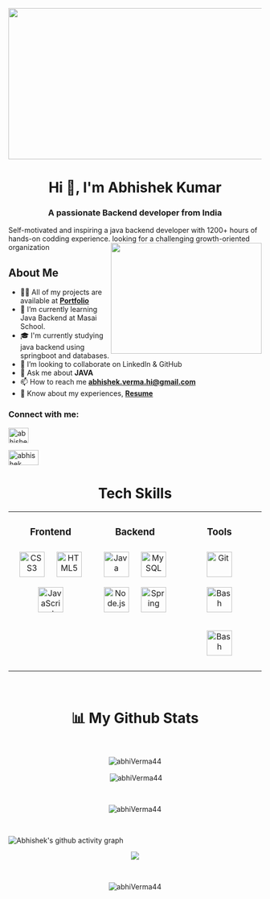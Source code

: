 <p align="center"> <img  src="https://thumbs.dreamstime.com/b/software-development-business-process-automation-internet-technology-concept-virtual-screen-software-development-143587196.jpg" height="300" width="1000"  /> </p>


<h1 align="center">Hi 👋, I'm Abhishek Kumar</h1>
<h3 align="center">A passionate Backend developer from India</h3>
Self-motivated and inspiring a java backend developer with 1200+ hours of hands-on codding experience. looking for a challenging growth-oriented organization

<img align="right" height="220" width="300" src="https://thumbs.gfycat.com/NearAdolescentBlackfly-max-1mb.gif"/>

## About Me


- 👨‍💻 All of my projects are available at
[**Portfolio**](https://abhiVerma44.github.io/Abhishek-kumar.github.io/)
- 🌱 I’m currently learning Java Backend at Masai School.
- 🎓  I'm currently studying java backend using springboot and databases.
- 👯 I’m looking to collaborate on LinkedIn & GitHub
- 💬 Ask me about **JAVA** 
- 📫 How to reach me **abhishek.verma.hi@gmail.com**
- 📄 Know about my experiences,
[**Resume**](https://drive.google.com/file/d/1lPUFnkdp0caodIiIxaXAWGhEbwoBChLq/view?usp=share_link)


<h3 align="left">Connect with me:</h3>
<p align="left">
  <a href="https://www.linkedin.com/in/abhishek-kumar-771b9622b/?midToken=AQGGPq-5LKrLLQ&midSig=067Gg5pinO4Gs1&trk=eml-email_network_conversations_01-header-33-profile&trkEmail=eml-email_network_conversations_01-header-33-profile-null-fzywud%7El88tbumi%7Er0-null-neptune%2Fprofile%7Evanity%2Eview" 
    ><img
      align="center"
      src="https://raw.githubusercontent.com/rahuldkjain/github-profile-readme-generator/master/src/images/icons/Social/linked-in-alt.svg"
      alt="abhishek kumar"
      height="30"
      width="40"
  /></a>
</p>
<p align="left">
  <a href="https://leetcode.com/abhi_Verma-725606/" 
    ><img
      align="center"
      src="https://user-images.githubusercontent.com/103949784/226130323-e28e31d0-9d78-4648-bf8b-a43a31baaa3f.png"
      alt="abhishek kumar"
      height="30"
      width="60"
  /></a>
</p>
<h1 align="center">Tech Skills</h1>
<div align="center"><table><tr><td valign="top" width="33%">



### <div align="center">Frontend  </div>
<div align="center">  
<a href="https://www.w3schools.com/css/" target="_blank"><img style="margin: 10px" src="https://profilinator.rishav.dev/skills-assets/css3-original-wordmark.svg" alt="CSS3" height="50" /></a>  
<a href="https://en.wikipedia.org/wiki/HTML5" target="_blank"><img style="margin: 10px" src="https://profilinator.rishav.dev/skills-assets/html5-original-wordmark.svg" alt="HTML5" height="50" /></a>  
<a href="https://www.javascript.com/" target="_blank"><img style="margin: 10px" src="https://profilinator.rishav.dev/skills-assets/javascript-original.svg" alt="JavaScript" height="50" /></a>  
</div>

</td><td valign="top" width="33%">




### <div align="center">Backend  </div>
<div align="center">  
<a href="https://www.java.com/" target="_blank"><img style="margin: 10px" src="https://profilinator.rishav.dev/skills-assets/java-original-wordmark.svg" alt="Java" height="50" /></a>  
<a href="https://www.mysql.com/" target="_blank"><img style="margin: 10px" src="https://profilinator.rishav.dev/skills-assets/mysql-original-wordmark.svg" alt="MySQL" height="50" /></a>  
<a href="https://nodejs.org/" target="_blank"><img style="margin: 10px" src="https://user-images.githubusercontent.com/103949784/226129757-262c692c-f94b-4fa9-ad02-da4911448b24.png" alt="Node.js" height="50" /></a>  
<a href="https://docs.spring.io/spring-framework/docs/3.0.x/reference/expressions.html#:~:text=The%20Spring%20Expression%20Language%20(SpEL,and%20basic%20string%20templating%20functionality." target="_blank"><img style="margin: 10px" src="https://profilinator.rishav.dev/skills-assets/springio-icon.svg" alt="Spring" height="50" /></a>  
</div>

</td><td valign="top" width="33%">



### <div align="center">Tools  </div>
<div align="center">  

<a href="https://github.com/" target="_blank"><img style="margin: 10px" src="https://profilinator.rishav.dev/skills-assets/git-scm-icon.svg" alt="Git" height="50" /></a>  
<a href="https://www.gnu.org/software/bash/" target="_blank"><img style="margin: 10px" src="https://user-images.githubusercontent.com/103949784/226129754-dfead283-2c6d-4021-bd13-ec5ada8533a7.png" alt="Bash" height="50" /></a>  
  
  <a href="https://www.gnu.org/software/bash/" target="_blank"><img style="margin: 10px" src="https://user-images.githubusercontent.com/103949784/226129776-65e8f610-6842-42b2-9719-b3585fba9ba7.png" alt="Bash" height="50" /></a>  
</div>
  
   

</td></tr></table>  </div>

<br/> 



<h1 align="center">📊 My Github Stats</h1>
<br/>
<!-- ![Abhishek's github activity graph](https://github-readme-stats.vercel.app/api/top-langs?username=abhi-shek-bhandari&show_icons=true&theme=dark&locale=en&layout=compact) -->
<!-- [![Top Langs](https://github-readme-stats.vercel.app/api/top-langs/?username=anuraghazra)](https://github.com/anuraghazra/github-readme-stats) -->



<p align="center"><img align="center" src="https://github-readme-stats.vercel.app/api/top-langs?username=abhiVerma44&theme=dark&locale=en&layout=compact" alt="abhiVerma44" /></p>

<p align="center">&nbsp;<img align="center" src="https://github-readme-stats.vercel.app/api?username=abhiVerma44&theme=dark" alt="abhiVerma44" /></p>
<br/>

<p align="center"><img align="center" src="https://github-readme-streak-stats.herokuapp.com/?user=abhiVerma44&show_icons=true&theme=dark" alt="abhiVerma44" /></p>
<br/>



![Abhishek's github activity graph](https://github-readme-activity-graph.cyclic.app/graph?username=abhiVerma44&bg_color=000000&color=9e4c98&line=9e4c98&point=e6c7c7&area=true&hide_border=true)

<p align="center">
  <a  href="https://github.com/ryo-ma/github-profile-trophy">
    <img src="https://github-profile-trophy.vercel.app/?username=abhiVerma44&column=7&theme=onedark" />
  </a>
</p>

<br/>

<p align="center"> <img src="https://komarev.com/ghpvc/?username=abhiVerma44&label=Profile%20views&color=0e75b6&style=flat" alt="abhiVerma44" /> </p>





